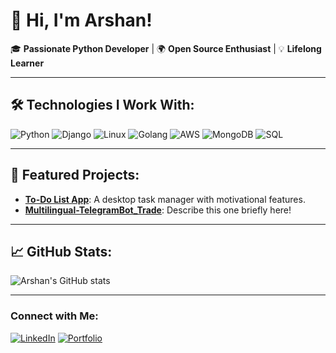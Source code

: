 # 👋 Hi, I'm Arshan!

🎓 **Passionate Python Developer** | 🌍 **Open Source Enthusiast** | 💡 **Lifelong Learner**

---

## 🛠️ Technologies I Work With:
![Python](https://img.shields.io/badge/Python-3776AB?style=for-the-badge&logo=python&logoColor=white)
![Django](https://img.shields.io/badge/Django-092E20?style=for-the-badge&logo=django&logoColor=white)
![Linux](https://img.shields.io/badge/Linux-FCC624?style=for-the-badge&logo=linux&logoColor=black)
![Golang](https://img.shields.io/badge/Go-00ADD8?style=for-the-badge&logo=go&logoColor=white)
![AWS](https://img.shields.io/badge/AWS-232F3E?style=for-the-badge&logo=amazon-aws&logoColor=white)
![MongoDB](https://img.shields.io/badge/MongoDB-47A248?style=for-the-badge&logo=mongodb&logoColor=white)
![SQL](https://img.shields.io/badge/SQL-4479A1?style=for-the-badge&logo=amazon-rds&logoColor=white)

---

## 🌟 Featured Projects:
- **[To-Do List App](https://github.com/your-username/todo-app)**: A desktop task manager with motivational features.
- **[Multilingual-TelegramBot_Trade](https://github.com/your-username/another-project)**: Describe this one briefly here!

---

## 📈 GitHub Stats:
![Arshan's GitHub stats](https://github-readme-stats.vercel.app/api?username=your-username&show_icons=true&theme=radical)

---

### Connect with Me:
[![LinkedIn](https://img.shields.io/badge/LinkedIn-0A66C2?style=for-the-badge&logo=linkedin&logoColor=white)](https://linkedin.com/in/your-linkedin)
[![Portfolio](https://img.shields.io/badge/Portfolio-000000?style=for-the-badge&logo=portfolio&logoColor=white)](https://your-portfolio-link.com)

